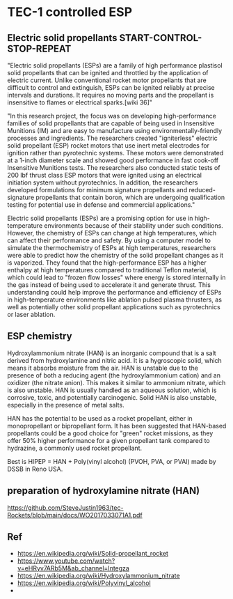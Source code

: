 # TEC-1 controlled ESP

## Electric solid propellants START-CONTROL-STOP-REPEAT

"Electric solid propellants (ESPs) are a family of high performance plastisol solid propellants that can be ignited and throttled by the application of electric current. Unlike conventional rocket motor propellants that are difficult to control and extinguish, ESPs can be ignited reliably at precise intervals and durations. It requires no moving parts and the propellant is insensitive to flames or electrical sparks.[wiki 36]"

"In this research project, the focus was on developing high-performance families of solid propellants that are capable of being used in Insensitive Munitions (IM) and are easy to manufacture using environmentally-friendly processes and ingredients. The researchers created "igniterless" electric solid propellant (ESP) rocket motors that use inert metal electrodes for ignition rather than pyrotechnic systems. These motors were demonstrated at a 1-inch diameter scale and showed good performance in fast cook-off Insensitive Munitions tests. The researchers also conducted static tests of 200 lbf thrust class ESP motors that were ignited using an electrical initiation system without pyrotechnics. In addition, the researchers developed formulations for minimum signature propellants and reduced-signature propellants that contain boron, which are undergoing qualification testing for potential use in defense and commercial applications."

Electric solid propellants (ESPs) are a promising option for use in high-temperature environments because of their stability under such conditions. However, the chemistry of ESPs can change at high temperatures, which can affect their performance and safety. By using a computer model to simulate the thermochemistry of ESPs at high temperatures, researchers were able to predict how the chemistry of the solid propellant changes as it is vaporized. They found that the high-performance ESP has a higher enthalpy at high temperatures compared to traditional Teflon material, which could lead to "frozen flow losses" where energy is stored internally in the gas instead of being used to accelerate it and generate thrust. This understanding could help improve the performance and efficiency of ESPs in high-temperature environments like ablation pulsed plasma thrusters, as well as potentially other solid propellant applications such as pyrotechnics or laser ablation.

## ESP chemistry
Hydroxylammonium nitrate (HAN) is an inorganic compound that is a salt derived from hydroxylamine and nitric acid. It is a hygroscopic solid, which means it absorbs moisture from the air. HAN is unstable due to the presence of both a reducing agent (the hydroxylammonium cation) and an oxidizer (the nitrate anion). This makes it similar to ammonium nitrate, which is also unstable. HAN is usually handled as an aqueous solution, which is corrosive, toxic, and potentially carcinogenic. Solid HAN is also unstable, especially in the presence of metal salts.

HAN has the potential to be used as a rocket propellant, either in monopropellant or bipropellant form. It has been suggested that HAN-based propellants could be a good choice for "green" rocket missions, as they offer 50% higher performance for a given propellant tank compared to hydrazine, a commonly used rocket propellant.

Best is HIPEP = HAN + Poly(vinyl alcohol) (PVOH, PVA, or PVAl) made by DSSB in Reno USA.



## preparation of hydroxylamine nitrate (HAN) 
https://github.com/SteveJustin1963/tec-Rockets/blob/main/docs/WO2017033071A1.pdf



## Ref
- https://en.wikipedia.org/wiki/Solid-propellant_rocket
- https://www.youtube.com/watch?v=eHRyv7ARb5M&ab_channel=Integza
- https://en.wikipedia.org/wiki/Hydroxylammonium_nitrate
- https://en.wikipedia.org/wiki/Polyvinyl_alcohol
- 


